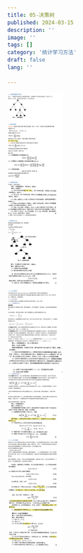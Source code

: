 ```yaml
---
title: 05-决策树
published: 2024-03-15
description: ''
image: ''
tags: []
category: '统计学习方法'
draft: false 
lang: ''

---
```


![](./assets/images/2025-04-02-22-52-40-cc7b69af259f6d170c5ef219dba7a09.png)
